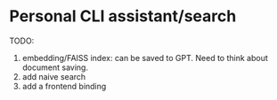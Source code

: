 # Personal CLI assistant/search


TODO:
1. embedding/FAISS index: can be saved to GPT. Need to think about document saving.
1. add naive search
1. add a frontend binding
